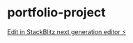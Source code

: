 # portfolio-project

[Edit in StackBlitz next generation editor ⚡️](https://stackblitz.com/~/github.com/ShawnYeongTX/portfolio-project)